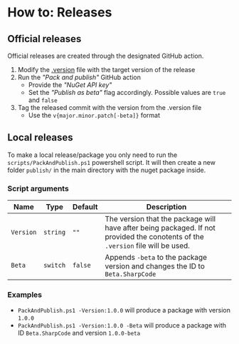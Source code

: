 # How to: Releases

## Official releases

Official releases are created through the designated GitHub action.

1. Modify the [.version](../.version) file with the target version of the release
2. Run the _"Pack and publish"_ GitHub action
   - Provide the _"NuGet API key"_
   - Set the _"Publish as beta"_ flag accordingly. Possible values are `true` and `false`
3. Tag the released commit with the version from the .version file
   - Use the `v{major.minor.patch[-beta]}` format

## Local releases

To make a local release/package you only need to run the `scripts/PackAndPublish.ps1` powershell script. It will then
create a new folder `publish/` in the main directory with the nuget package inside.

### Script arguments

| Name | Type |Default | Description |
| ---- | ---- | -------- | ----------- |
| `Version` | `string` | `""` | The version that the package will have after being packaged. If not provided the conotents of the `.version` file will be used. |
| `Beta` | `switch` | `false` | Appends `-beta` to the package version and changes the ID to `Beta.SharpCode` |

### Examples
- `PackAndPublish.ps1 -Version:1.0.0` will produce a package with version `1.0.0`
- `PackAndPublish.ps1 -Version:1.0.0 -Beta` will produce a package with ID `Beta.SharpCode` and version `1.0.0-beta`
